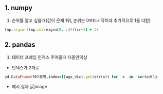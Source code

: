 


## 1. numpy
1) 순위를 알고 싶을때(값이 큰게 1위, 순위는 0부터시작이라 추가적으로 1을 더함)
```ruby
(np.argsort(np.abs(eigen[0, :]))[::-1] + 1)
```

## 2. pandas
1) 데이터 프레임 인덱스 주어줄때 다중인덱싱
- 인덱스가 2개로 
```ruby
pd.DataFrame(테이블명,index=[[age_dict.get(str(x)) for  x  in  sorted(list(range(6)) * 2)],['중요도 순위', '제1주성분'] * 6], columns=name)
```
- 예시 결과
![image](https://user-images.githubusercontent.com/45659433/166664270-3b8fa56f-bc68-48de-ad6e-7b8e790d8846.png)
<!--stackedit_data:
eyJoaXN0b3J5IjpbLTE5NDI4NjY1ODQsLTIxNTM5NDg1N119
-->